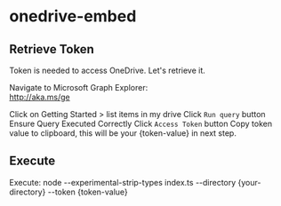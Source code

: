 # onedrive-embed

## Retrieve Token

Token is needed to access OneDrive. Let's retrieve it.

Navigate to Microsoft Graph Explorer:  
http://aka.ms/ge

Click on Getting Started > list items in my drive
Click `Run query` button
Ensure Query Executed Correctly
Click `Access Token` button
Copy token value to clipboard, this will be your {token-value} in next step.

## Execute

Execute:
node --experimental-strip-types index.ts --directory {your-directory} --token {token-value}